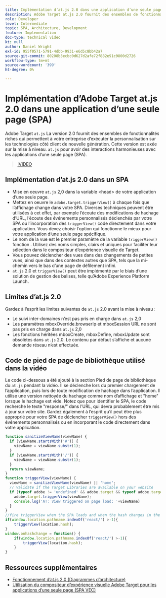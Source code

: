```yaml
---
title: Implémentation d’at.js 2.0 dans une application d’une seule page (SPA)
description: Adobe Target at.js 2.0 fournit des ensembles de fonctionnalités riches qui permettent à votre entreprise d’exécuter la personnalisation sur les technologies côté client de nouvelle génération. Procédez comme suit pour implémenter at.js 2.0 dans une application d’une seule page (SPA).
role: Developer
level: Intermediate
topic: SPA, Architecture, Development
feature: Implementation
doc-type: technical video
kt: null
author: Daniel Wright
exl-id: 955f0571-5791-4dbb-9931-e6d5c8bb42a7
source-git-commit: 80208b3ecbc0d627d2afe72f882e91c9800d2726
workflow-type: tm+mt
source-wordcount: '399'
ht-degree: 0%

---
```


# Implémentation d’Adobe Target at.js 2.0 dans une application d’une seule page (SPA)

Adobe Target `at.js` La version 2.0 fournit des ensembles de fonctionnalités riches qui permettent à votre entreprise d’exécuter la personnalisation sur les technologies côté client de nouvelle génération. Cette version est axée sur la mise à niveau. `at.js` pour avoir des interactions harmonieuses avec les applications d’une seule page (SPA).

>[!VIDEO](https://video.tv.adobe.com/v/26248?quality=12)

## Implémentation d’at.js 2.0 dans un SPA

* Mise en oeuvre `at.js` 2,0 dans la variable &lt;head> de votre application d’une seule page.
* Mettez en oeuvre le `adobe.target.triggerView()` à chaque fois que l’affichage change dans votre SPA. Diverses techniques peuvent être utilisées à cet effet, par exemple l’écoute des modifications de hachage d’URL, l’écoute des événements personnalisés déclenchés par votre SPA ou l’incorporation des `triggerView()` code directement dans votre application. Vous devez choisir l’option qui fonctionne le mieux pour votre application d’une seule page spécifique.
* Le nom de la vue est le premier paramètre de la variable `triggerView()` fonction . Utilisez des noms simples, clairs et uniques pour faciliter leur sélection dans le compositeur d’expérience visuelle de Target.
* Vous pouvez déclencher des vues dans des changements de petites vues, ainsi que dans des contextes autres que SPA, tels que la mi-chemin vers le bas d’une page de défilement infini.
* `at.js` 2.0 et `triggerView()` peut être implémenté par le biais d’une solution de gestion des balises, telle qu’Adobe Experience Platform Launch.

## Limites d’at.js 2.0

Gardez à l’esprit les limites suivantes de `at.js` 2.0 avant la mise à niveau :

* Le suivi inter-domaines n’est pas pris en charge dans `at.js` 2,0
* Les paramètres mboxOverride.browserIp et mboxSession URL ne sont pas pris en charge dans `at.js` 2,0
* Les fonctions héritées mboxCreate, mboxDefine, mboxUpdate sont obsolètes dans `at.js` 2.0. Le contenu par défaut s’affiche et aucune demande réseau n’est effectuée.

## Code de pied de page de bibliothèque utilisé dans la vidéo

Le code ci-dessous a été ajouté à la section Pied de page de bibliothèque du `at.js` pendant la vidéo. Il se déclenche lors du premier chargement de l’application, puis lors de toute modification de hachage dans l’application. Il utilise une version nettoyée du hachage comme nom d’affichage et &quot;home&quot; lorsque le hachage est vide. Notez que pour identifier le SPA, le code recherche le texte &quot;response/&quot; dans l’URL, qui devra probablement être mis à jour sur votre site. Gardez également à l’esprit qu’il peut être plus approprié pour votre SPA de déclencher `triggerView()` hors des événements personnalisés ou en incorporant le code directement dans votre application.

```javascript
function sanitizeViewName(viewName) {
  if (viewName.startsWith('#')) {
    viewName = viewName.substr(1);
  }
  if (viewName.startsWith('/')) {
    viewName = viewName.substr(1);
  }
  return viewName;
}
function triggerView(viewName) {
  viewName = sanitizeViewName(viewName) || 'home';
  // Validate if the Target Libraries are available on your website
  if (typeof adobe != 'undefined' && adobe.target && typeof adobe.target.triggerView === 'function') {
    adobe.target.triggerView(viewName);
    console.log('AT: View triggered on page load: '+viewName)
  }
}
//fire triggerView when the SPA loads and when the hash changes in the SPA
if(window.location.pathname.indexOf('react/') >-1){
    triggerView(location.hash);
}
window.onhashchange = function() {
    if(window.location.pathname.indexOf('react/') >-1){
        triggerView(location.hash);
    }
}
```

## Ressources supplémentaires

* [Fonctionnement d’at.js 2.0 (Diagrammes d’architecture)](understanding-how-atjs-20-works.md)
* [Utilisation du compositeur d’expérience visuelle Adobe Target pour les applications d’une seule page (SPA VEC)](../experiences/use-the-visual-experience-composer-for-single-page-applications.md)
